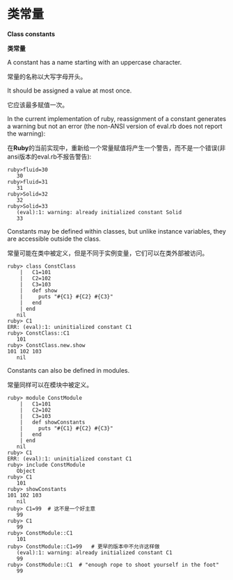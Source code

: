 # 类常量
**Class constants**

**类常量**

A constant has a name starting with an uppercase character. 

常量的名称以大写字母开头。

It should be assigned a value at most once. 

它应该最多赋值一次。

In the current implementation of ruby, reassignment of a constant generates a warning but not an error (the non-ANSI version of eval.rb does not report the warning):

在**Ruby**的当前实现中，重新给一个常量赋值将产生一个警告，而不是一个错误(非ansi版本的eval.rb不报告警告):

```
ruby>fluid=30
   30
ruby>fluid=31
   31
ruby>Solid=32
   32
ruby>Solid=33
   (eval):1: warning: already initialized constant Solid
   33
```

Constants may be defined within classes, but unlike instance variables, they are accessible outside the class.

常量可能在类中被定义，但是不同于实例变量，它们可以在类外部被访问。

```
ruby> class ConstClass
    |   C1=101
    |   C2=102
    |   C3=103
    |   def show
    |     puts "#{C1} #{C2} #{C3}"
    |   end
    | end
   nil
ruby> C1
ERR: (eval):1: uninitialized constant C1
ruby> ConstClass::C1
   101
ruby> ConstClass.new.show
101 102 103
   nil
```

Constants can also be defined in modules.

常量同样可以在模块中被定义。

```
ruby> module ConstModule
    |   C1=101
    |   C2=102
    |   C3=103
    |   def showConstants
    |     puts "#{C1} #{C2} #{C3}"
    |   end
    | end
   nil
ruby> C1
ERR: (eval):1: uninitialized constant C1
ruby> include ConstModule
   Object
ruby> C1
   101
ruby> showConstants
101 102 103
   nil
ruby> C1=99  # 这不是一个好主意
   99
ruby> C1
   99
ruby> ConstModule::C1
   101
ruby> ConstModule::C1=99   # 更早的版本中不允许这样做
   (eval):1: warning: already initialized constant C1
   99
ruby> ConstModule::C1  # "enough rope to shoot yourself in the foot"
   99
```